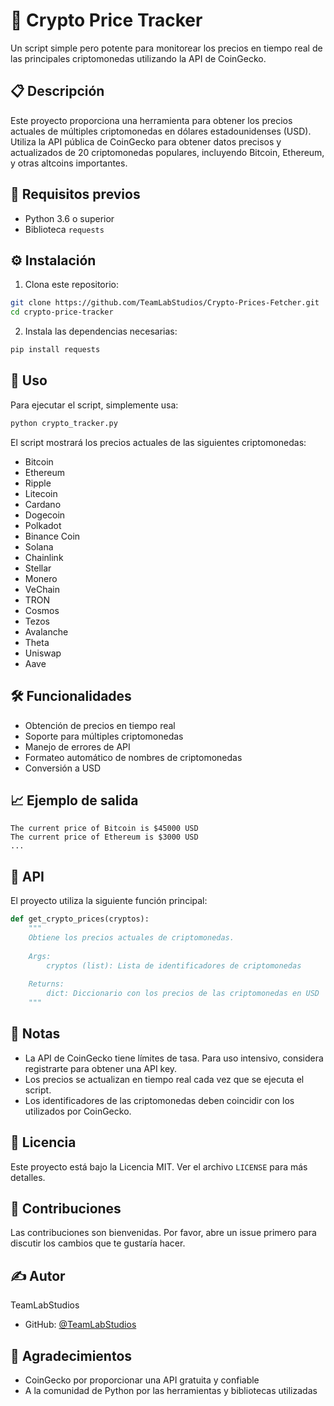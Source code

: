# 🚀 Crypto Price Tracker

Un script simple pero potente para monitorear los precios en tiempo real de las principales criptomonedas utilizando la API de CoinGecko.

## 📋 Descripción

Este proyecto proporciona una herramienta para obtener los precios actuales de múltiples criptomonedas en dólares estadounidenses (USD). Utiliza la API pública de CoinGecko para obtener datos precisos y actualizados de 20 criptomonedas populares, incluyendo Bitcoin, Ethereum, y otras altcoins importantes.

## 🔧 Requisitos previos

- Python 3.6 o superior
- Biblioteca `requests`

## ⚙️ Instalación

1. Clona este repositorio:
```bash
git clone https://github.com/TeamLabStudios/Crypto-Prices-Fetcher.git
cd crypto-price-tracker
```

2. Instala las dependencias necesarias:
```bash
pip install requests
```

## 🚀 Uso

Para ejecutar el script, simplemente usa:
```bash
python crypto_tracker.py
```

El script mostrará los precios actuales de las siguientes criptomonedas:
- Bitcoin
- Ethereum
- Ripple
- Litecoin
- Cardano
- Dogecoin
- Polkadot
- Binance Coin
- Solana
- Chainlink
- Stellar
- Monero
- VeChain
- TRON
- Cosmos
- Tezos
- Avalanche
- Theta
- Uniswap
- Aave

## 🛠️ Funcionalidades

- Obtención de precios en tiempo real
- Soporte para múltiples criptomonedas
- Manejo de errores de API
- Formateo automático de nombres de criptomonedas
- Conversión a USD

## 📈 Ejemplo de salida

```
The current price of Bitcoin is $45000 USD
The current price of Ethereum is $3000 USD
...
```

## 🔄 API

El proyecto utiliza la siguiente función principal:

```python
def get_crypto_prices(cryptos):
    """
    Obtiene los precios actuales de criptomonedas.
    
    Args:
        cryptos (list): Lista de identificadores de criptomonedas
        
    Returns:
        dict: Diccionario con los precios de las criptomonedas en USD
    """
```

## 📝 Notas

- La API de CoinGecko tiene límites de tasa. Para uso intensivo, considera registrarte para obtener una API key.
- Los precios se actualizan en tiempo real cada vez que se ejecuta el script.
- Los identificadores de las criptomonedas deben coincidir con los utilizados por CoinGecko.

## 📜 Licencia

Este proyecto está bajo la Licencia MIT. Ver el archivo `LICENSE` para más detalles.

## 🤝 Contribuciones

Las contribuciones son bienvenidas. Por favor, abre un issue primero para discutir los cambios que te gustaría hacer.

## ✍️ Autor

TeamLabStudios
- GitHub: [@TeamLabStudios](https://github.com/TeamLabStudios)


## 🙏 Agradecimientos

- CoinGecko por proporcionar una API gratuita y confiable
- A la comunidad de Python por las herramientas y bibliotecas utilizadas
